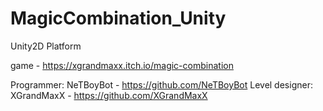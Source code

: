 # MagicCombination_Unity
Unity2D Platform

game - https://xgrandmaxx.itch.io/magic-combination

Programmer: NeTBoyBot - https://github.com/NeTBoyBot
Level designer: XGrandMaxX - https://github.com/XGrandMaxX
